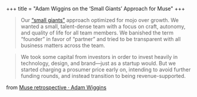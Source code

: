 +++
title = "Adam Wiggins on the ‘Small Giants’ Approach for Muse"
+++


> Our [“small giants”](https://museapp.com/podcast/24-small-giants/) approach optimized for mojo over growth. We wanted a small, talent-dense team with a focus on craft, autonomy, and quality of life for all team members. We banished the term “founder” in favor of “partner” and tried to be transparent with all business matters across the team.

> We took some capital from investors in order to invest heavily in technology, design, and brand—just as a startup would. But we started charging a prosumer price early on, intending to avoid further funding rounds, and instead transition to being revenue-supported.

from [Muse retrospective · Adam Wiggins](https://adamwiggins.com/muse-retrospective/)